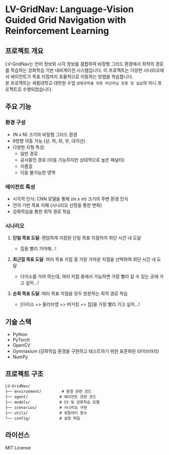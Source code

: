 # LV-GridNav: Language-Vision Guided Grid Navigation with Reinforcement Learning

## 프로젝트 개요
LV-GridNav는 언어 정보와 시각 정보를 결합하여 비정형 그리드 환경에서 최적의 경로를 학습하는 강화학습 기반 내비게이션 시스템입니다. 이 프로젝트는 다양한 시나리오에서 에이전트가 목표 지점까지 효율적으로 이동하는 방법을 학습합니다.<br>
본 프로젝트는 세종대학교 대학원 수업 `생명과학을 위한 머신러닝 응용 및 실습`의 미니 프로젝트로 수행되었습니다.

## 주요 기능

### 환경 구성
- (N x N) 크기의 비정형 그리드 환경
- 8방향 이동 가능 (상, 하, 좌, 우, 대각선)
- 다양한 지형 특성:
  - 일반 경로
  - 공사중인 경로 (이동 가능하지만 상대적으로 높은 패널티)
  - 지름길
  - 이동 불가능한 영역

### 에이전트 특성
- 시각적 인식: CNN 모델을 통해 (m x m) 크기의 주변 환경 인식
- 언어 기반 목표 이해 (시나리오 선정을 통한 변화)
- 강화학습을 통한 최적 경로 학습

### 시나리오
1. **단일 목표 도달**: 랜덤하게 지정된 단일 목표 지점까지 최단 시간 내 도달
   - 집을 빨리 가야해...!

2. **최근접 목표 도달**: 여러 목표 지점 중 가장 가까운 지점을 선택하여 최단 시간 내 도달
   - 다이소를 가야 하는데, 여러 지점 중에서 가능하면 가장 빨리 갈 수 있는 곳에 가고 싶어...!

3. **순회 목표 도달**: 여러 목표 지점을 모두 방문하는 최적 경로 학습
   - [다이소 => 올리브영 => 버거킹 => 집]을 가장 빨리 가고 싶어...!

## 기술 스택
- Python
- PyTorch
- OpenCV
- Gymnasium (강화학습 환경을 구현하고 테스트하기 위한 표준화된 라이브러리)
- NumPy

## 프로젝트 구조
```
LV-GridNav/
├── environment/         # 환경 관련 코드
├── agent/              # 에이전트 관련 코드
├── models/             # CV 및 강화학습 모델
├── scenarios/          # 시나리오 구현
├── utils/              # 유틸리티 함수
└── config/             # 설정 파일
```

## 라이선스
MIT License